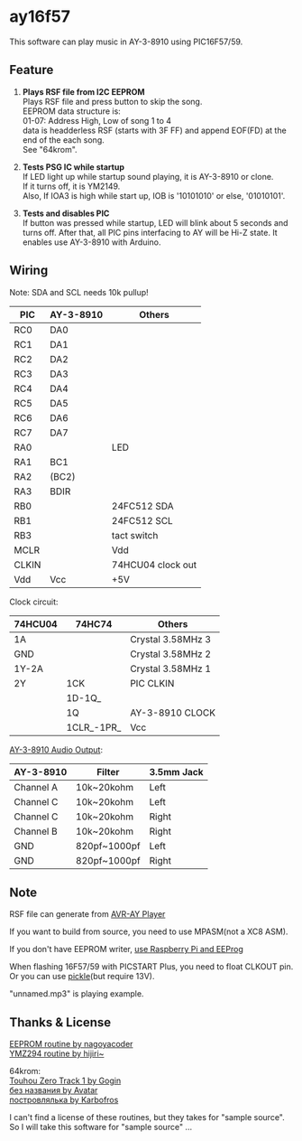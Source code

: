 # ay16f57
This software can play music in AY-3-8910 using PIC16F57/59.<br>

## Feature
1. **Plays RSF file from I2C EEPROM**<br>
   Plays RSF file and press button to skip the song.<br>
   EEPROM data structure is:<br>
   01-07: Address High, Low of song 1 to 4<br>
   data is headderless RSF (starts with 3F FF) and append EOF(FD)
   at the end of the each song.<br>
   See "64krom".
   
2. **Tests PSG IC while startup**<br>
   If LED light up while startup sound playing, it is AY-3-8910 or clone.<br>
   If it turns off, it is YM2149.<br>
   Also, If IOA3 is high while start up, IOB is '10101010'
   or else, '01010101'.<br>
   
3. **Tests and disables PIC**<br>
   If button was pressed while startup, LED will blink about 5 seconds
   and turns off. After that, all PIC pins interfacing to AY will
   be Hi-Z state. It enables use AY-3-8910 with Arduino.<br>
   
## Wiring

Note: SDA and SCL needs 10k pullup!

| PIC | AY-3-8910 | Others |
| ------------- | ------------- | ------------- |
| RC0 | DA0 |  |
| RC1 | DA1 |  |
| RC2 | DA2 |  |
| RC3 | DA3 |  |
| RC4 | DA4 |  |
| RC5 | DA5 |  |
| RC6 | DA6 |  |
| RC7 | DA7 |  |
| RA0 |  | LED |
| RA1 | BC1 |  |
| RA2 | (BC2) |  |
| RA3 | BDIR |  |
| RB0 |  | 24FC512 SDA |
| RB1 |  | 24FC512 SCL |
| RB3 |  | tact switch |
| MCLR |  | Vdd |
| CLKIN |  | 74HCU04 clock out |
| Vdd | Vcc | +5V |

Clock circuit:

| 74HCU04 | 74HC74 | Others |
| ------------- | ------------- | ------------- |
| 1A |  | Crystal 3.58MHz 3 |
| GND |  | Crystal 3.58MHz 2 |
| 1Y-2A |  | Crystal 3.58MHz 1 |
| 2Y | 1CK | PIC CLKIN |
|  | 1D-1Q_ |  |
|  | 1Q | AY-3-8910 CLOCK |
|  | 1CLR_-1PR_ | Vcc |

[AY-3-8910 Audio Output](https://www.avray.ru/new_rc_filter/):

| AY-3-8910 | Filter | 3.5mm Jack |
| ------------- | ------------- | ------------- |
| Channel A | 10k~20kohm | Left |
| Channel C | 10k~20kohm | Left |
| Channel C | 10k~20kohm | Right |
| Channel B | 10k~20kohm | Right |
| GND | 820pf~1000pf | Left |
| GND | 820pf~1000pf | Right |

## Note

RSF file can generate from [AVR-AY Player](https://www.avray.ru/avr-ay-player/)

If you want to build from source, you need to use MPASM(not a XC8 ASM).

If you don't have EEPROM writer, [use Raspberry Pi and EEProg](https://www.richud.com/wiki/Rasberry_Pi_I2C_EEPROM_Program)

When flashing 16F57/59 with PICSTART Plus, you need to float CLKOUT pin. Or you can use [pickle](https://wiki.kewl.org/dokuwiki/projects:pickle)(but require 13V).

"unnamed.mp3" is playing example.

## Thanks & License

[EEPROM routine by nagoyacoder](http://nagoyacoder.web.fc2.com/pic/pic_i2c.html)<br>
[YMZ294 routine by hijiri~](http://hijiri3.s65.xrea.com/sorekore/develop/pic/PIC04_YMZ.htm)

64krom:<br>
[Touhou Zero Track 1 by Gogin](https://zxart.ee/rus/avtory/g/gogin/touhou-zero-track-1/)<br>
[без названия by Avatar](https://zxart.ee/rus/avtory/a/avatar/bez-nazvanija/)<br>
[постровлялька by Karbofros](https://zxart.ee/eng/authors/k/karbofos/postrovljalka/)

I can't find a license of these routines, but they takes for "sample source".<br>
So I will take this software for "sample source" ...

